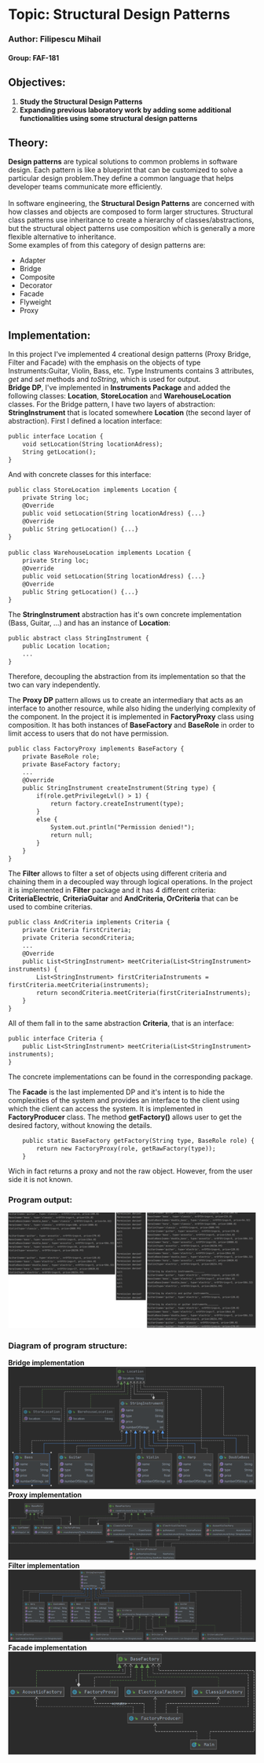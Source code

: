 # Topic: Structural Design Patterns
### Author: Filipescu Mihail
#### Group: FAF-181
## Objectives:
1. **Study the Structural Design Patterns**<br>
2. **Expanding previous laboratory work by adding some additional functionalities using some structural design patterns**<br>

## Theory:
**Design patterns** are typical solutions to common problems
in software design. Each pattern is like a blueprint
that can be customized to solve a particular
design problem.They define a common language that helps developer teams
communicate more efficiently.<br>
<br>
In software engineering, the **Structural Design Patterns** are concerned with how classes and objects are composed
 to form larger structures.
 Structural class patterns use inheritance to create a hierarchy of classes/abstractions,
 but the structural object patterns use composition which is generally a more flexible alternative to inheritance.<br>
Some examples of from this category of design patterns are:<br>
- Adapter
- Bridge
- Composite
- Decorator
- Facade
- Flyweight
- Proxy


## Implementation:<br>
In this project I've implemented 4 creational design patterns (Proxy Bridge, Filter and Facade) with 
the emphasis on the objects of type Instruments:Guitar, Violin, Bass, etc. Type Instruments contains 3 attributes, *get* and *set* methods and *toString*, which is used 
for output.<br>
**Bridge DP**, I've implemented in **Instruments Package** and added the following classes: **Location**, **StoreLocation** and **WarehouseLocation** classes. For the Bridge pattern, I have two layers of abstraction: **StringInstrument** that is located somewhere **Location** (the second layer of abstraction).
First I defined a location interface:
```
public interface Location {
    void setLocation(String locationAdress);
    String getLocation();
}
```
And with concrete classes for this interface:
```
public class StoreLocation implements Location {
    private String loc;
    @Override
    public void setLocation(String locationAdress) {...}
    @Override
    public String getLocation() {...}
}

public class WarehouseLocation implements Location {
    private String loc;
    @Override
    public void setLocation(String locationAdress) {...}
    @Override
    public String getLocation() {...}
}
```
The **StringInstrument** abstraction has it's own concrete implementation (Bass, Guitar, ...) and has an instance of **Location**:
```
public abstract class StringInstrument {
    public Location location;
    ...
}
```
Therefore,  decoupling the abstraction from its implementation so that the two can vary independently.

The __Proxy DP__ pattern allows us to create an intermediary that acts as an interface to another resource, while also hiding the underlying complexity of the component. In the project it is implemented in **FactoryProxy** class using composition. It has both instances of **BaseFactory** and **BaseRole** in order to limit access to users that do not have permission.
```
public class FactoryProxy implements BaseFactory {
    private BaseRole role;
    private BaseFactory factory;
    ...
    @Override
    public StringInstrument createInstrument(String type) {
        if(role.getPrivilegeLvl() > 1) {
            return factory.createInstrument(type);
        }
        else {
            System.out.println("Permission denied!");
            return null;
        }
    }
}
```

The __Filter__ allows to filter a set of objects using different criteria and chaining them in a decoupled way through logical operations. In the project it is implemented in **Filter** package and it has 4 different criteria: **CriteriaElectric**, **CriteriaGuitar** and **AndCriteria, OrCriteria** that can be used to combine criterias.
```
public class AndCriteria implements Criteria {
    private Criteria firstCriteria;
    private Criteria secondCriteria;
    ...
    @Override
    public List<StringInstrument> meetCriteria(List<StringInstrument> instruments) {
        List<StringInstrument> firstCriteriaInstruments = firstCriteria.meetCriteria(instruments);
        return secondCriteria.meetCriteria(firstCriteriaInstruments);
    }
}
```
All of them fall in to the same abstraction **Criteria**, that is an interface:
```
public interface Criteria {
    public List<StringInstrument> meetCriteria(List<StringInstrument> instruments);
}
```
The concrete implementations can be found in the corresponding package.

The __Facade__ is the last implemented DP and it's intent is to hide the complexities of the system and provides an interface to the client using which the client can access the system. It is implemented in **FactoryProducer** class. The method **getFactory()** allows user to get the desired factory, without knowing the details.
```
    public static BaseFactory getFactory(String type, BaseRole role) {
        return new FactoryProxy(role, getRawFactory(type));
    }
```
Wich in fact returns a proxy and not the raw object. However, from the user side it is not known.

### Program output:<br>
![Output](https://github.com/Misanea777/TMPS/blob/master/Diagrams/img/tmps1.png)
<br>
### Diagram of program structure:
**Bridge implementation**
![Output](https://github.com/Misanea777/TMPS/blob/master/Diagrams/img/bridge.png)
**Proxy implementation**
![Output](https://github.com/Misanea777/TMPS/blob/master/Diagrams/img/proxy.png)
**Filter implementation**
![Output](https://github.com/Misanea777/TMPS/blob/master/Diagrams/img/filter.png)
**Facade implementation**
![Output](https://github.com/Misanea777/TMPS/blob/master/Diagrams/img/facade.png)
